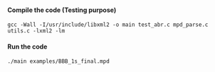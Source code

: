 #### Compile the code (Testing purpose)

`gcc -Wall -I/usr/include/libxml2 -o main test_abr.c mpd_parse.c utils.c -lxml2 -lm`

#### Run the code

`./main examples/BBB_1s_final.mpd`
